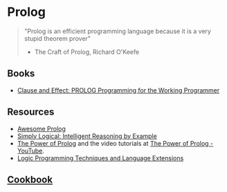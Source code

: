 # Prolog

> "Prolog is an efficient programming language because it is a very stupid
> theorem prover"
> - The Craft of Prolog, Richard O'Keefe

## Books

- [Clause and Effect: PROLOG Programming for the Working Programmer](https://www.goodreads.com/en/book/show/1242949)

## Resources

- [Awesome Prolog](https://github.com/klaussinani/awesome-prolog)
- [Simply Logical: Intelligent Reasoning by Example](https://book.simply-logical.space/)
- [The Power of Prolog](https://www.metalevel.at/prolog) and the video
  tutorials at [The Power of Prolog - YouTube](https://www.youtube.com/channel/UCFFeNyzCEQDS4KCecugmotg).
- [Logic Programming Techniques and Language Extensions](https://people.eng.unimelb.edu.au/lee/papers/lpt.html)

## [Cookbook](cookbook.md)

